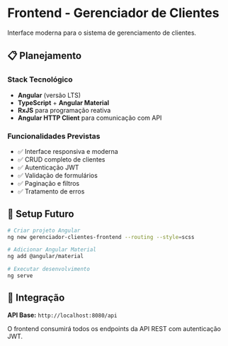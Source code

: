 # Frontend - Gerenciador de Clientes

Interface moderna para o sistema de gerenciamento de clientes.

## 📋 Planejamento

### Stack Tecnológico
- **Angular** (versão LTS)
- **TypeScript** + **Angular Material**
- **RxJS** para programação reativa
- **Angular HTTP Client** para comunicação com API

### Funcionalidades Previstas
- ✅ Interface responsiva e moderna
- ✅ CRUD completo de clientes
- ✅ Autenticação JWT
- ✅ Validação de formulários
- ✅ Paginação e filtros
- ✅ Tratamento de erros

## 🚀 Setup Futuro

```bash
# Criar projeto Angular
ng new gerenciador-clientes-frontend --routing --style=scss

# Adicionar Angular Material
ng add @angular/material

# Executar desenvolvimento
ng serve
```

## 🔗 Integração

**API Base:** `http://localhost:8080/api`

O frontend consumirá todos os endpoints da API REST com autenticação JWT.
